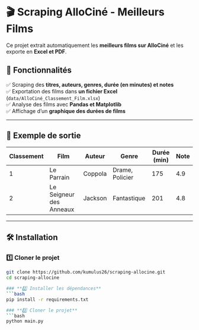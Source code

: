 # 🎬 Scraping AlloCiné - Meilleurs Films

Ce projet extrait automatiquement les **meilleurs films sur AlloCiné** et les exporte en **Excel et PDF**.

## 🚀 Fonctionnalités
✅ Scraping des **titres, auteurs, genres, durée (en minutes) et notes**  
✅ Exportation des films dans **un fichier Excel** (`data/AlloCiné_Classement_Film.xlsx`)  
✅ Analyse des films avec **Pandas et Matplotlib**  
✅ Affichage d’un **graphique des durées de films**  

---

## 📂 Exemple de sortie
| Classement | Film | Auteur | Genre | Durée (min) | Note |
|------------|---------------------------|------------|--------------|--------|------|
| 1          | Le Parrain                 | Coppola   | Drame, Policier | 175  | 4.9  |
| 2          | Le Seigneur des Anneaux    | Jackson   | Fantastique   | 201  | 4.8  |

---

## 🛠️ Installation
### **1️⃣ Cloner le projet**
```bash
git clone https://github.com/kumulus26/scraping-allocine.git
cd scraping-allocine

### **2️⃣ Installer les dépendances**
```bash
pip install -r requirements.txt

### **3️⃣ Cloner le projet**
```bash
python main.py
